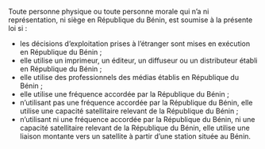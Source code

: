 Toute personne physique ou toute personne morale qui n’a ni représentation, ni siège en République du Bénin, est soumise à la présente loi si :
- les décisions d’exploitation prises à l’étranger sont mises en exécution en République du Bénin ;
- elle utilise un imprimeur, un éditeur, un diffuseur ou un distributeur établi en République du Bénin ;
- elle utilise des professionnels des médias établis en République du Bénin ;
- elle utilise une fréquence accordée par la République du Bénin ;
- n’utilisant pas une fréquence accordée par la République du Bénin, elle utilise une capacité satellitaire relevant de la République du Bénin ;
- n’utilisant ni une fréquence accordée par la République du Bénin, ni une capacité satellitaire relevant de la République du Bénin, elle utilise une liaison montante vers un satellite à partir d’une station située au Bénin.